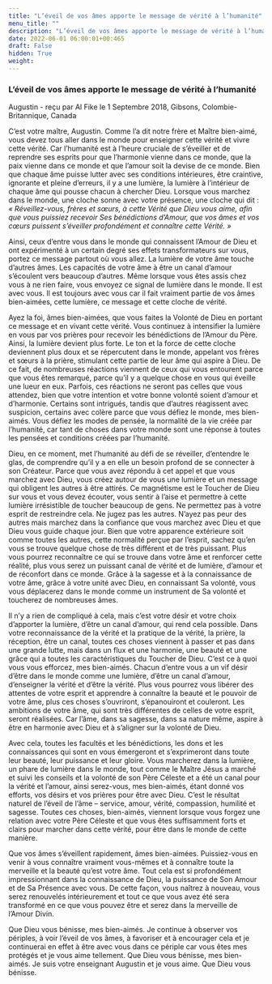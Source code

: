 ```yaml
---
title: "L’éveil de vos âmes apporte le message de vérité à l’humanité"
menu_title: ""
description: "L’éveil de vos âmes apporte le message de vérité à l’humanité"
date: 2022-06-01 06:00:01+00:465
draft: False
hidden: True
weight:
---
```

### L’éveil de vos âmes apporte le message de vérité à l’humanité

Augustin - reçu par Al Fike le 1 Septembre 2018, Gibsons, Colombie-Britannique, Canada

C’est votre maître, Augustin. Comme l’a dit notre frère et Maître bien-aimé, vous devez tous aller dans le monde pour enseigner cette vérité et vivre cette vérité. Car l’humanité est à l’heure cruciale de s’éveiller et de reprendre ses esprits pour que l’harmonie vienne dans ce monde, que la paix vienne dans ce monde et que l’amour soit la devise de ce monde. Bien que chaque âme puisse lutter avec ses conditions intérieures, être craintive, ignorante et pleine d’erreurs, il y a une lumière, la lumière à l’intérieur de chaque âme qui pousse chacun à chercher Dieu. Lorsque vous marchez dans le monde, une cloche sonne avec votre présence, une cloche qui dit : *« Réveillez-vous, frères et sœurs, à cette Vérité que Dieu vous aime, afin que vous puissiez recevoir Ses bénédictions d’Amour, que vos âmes et vos cœurs puissent s’éveiller profondément et connaître cette Vérité. »*

Ainsi, ceux d’entre vous dans le monde qui connaissent l’Amour de Dieu et ont expérimenté à un certain degré ses effets transformateurs sur vous, portez ce message partout où vous allez. La lumière de votre âme touche d’autres âmes. Les capacités de votre âme à être un canal d’amour s’écoulent vers beaucoup d’autres. Même lorsque vous êtes assis chez vous à ne rien faire, vous envoyez ce signal de lumière dans le monde. Il est avec vous. Il est toujours avec vous car il fait vraiment partie de vos âmes bien-aimées, cette lumière, ce message et cette cloche de vérité.

Ayez la foi, âmes bien-aimées, que vous faites la Volonté de Dieu en portant ce message et en vivant cette vérité. Vous continuez à intensifier la lumière en vous par vos prières pour recevoir les bénédictions de l’Amour du Père. Ainsi, la lumière devient plus forte. Le ton et la force de cette cloche deviennent plus doux et se répercutent dans le monde, appelant vos frères et sœurs à la prière, stimulant cette partie de leur âme qui aspire à Dieu. De ce fait, de nombreuses réactions viennent de ceux qui vous entourent parce que vous êtes remarqué, parce qu’il y a quelque chose en vous qui éveille une lueur en eux. Parfois, ces réactions ne seront pas celles que vous attendez, bien que votre intention et votre bonne volonté soient d’amour et d’harmonie. Certains sont intrigués, tandis que d’autres réagissent avec suspicion, certains avec colère parce que vous défiez le monde, mes bien-aimés. Vous défiez les modes de pensée, la normalité de la vie créée par l’humanité, car tant de choses dans votre monde sont une réponse à toutes les pensées et conditions créées par l’humanité.

Dieu, en ce moment, met l’humanité au défi de se réveiller, d’entendre le glas, de comprendre qu’il y a en elle un besoin profond de se connecter à son Créateur. Parce que vous avez répondu à cet appel et que vous marchez avec Dieu, vous créez autour de vous une lumière et un message qui obligent les autres à être attirés. Ce magnétisme est le Toucher de Dieu sur vous et vous devez écouter, vous sentir à l’aise et permettre à cette lumière irrésistible de toucher beaucoup de gens. Ne permettez pas à votre esprit de restreindre cela. Ne jugez pas les autres. N’ayez pas peur des autres mais marchez dans la confiance que vous marchez avec Dieu et que Dieu vous guide chaque jour. Bien que votre apparence extérieure soit comme toutes les autres, cette normalité perçue par l’esprit, sachez qu’en vous se trouve quelque chose de très différent et de très puissant. Plus vous pourrez reconnaître ce qui se trouve dans votre âme et renforcer cette réalité, plus vous serez un puissant canal de vérité et de lumière, d’amour et de réconfort dans ce monde. Grâce à la sagesse et à la connaissance de votre âme, grâce à votre unité avec Dieu, en connaissant Sa volonté, vous vous déplacerez dans le monde comme un instrument de Sa volonté et toucherez de nombreuses âmes.

Il n’y a rien de compliqué à cela, mais c’est votre désir et votre choix d’apporter la lumière, d’être un canal d’amour, qui rend cela possible. Dans votre reconnaissance de la vérité et la pratique de la vérité, la prière, la réception, être un canal, toutes ces choses viennent à passer et pas dans une grande lutte, mais dans un flux et une harmonie, une beauté et une grâce qui a toutes les caractéristiques du Toucher de Dieu. C’est ce à quoi vous vous efforcez, mes bien-aimés. Chacun d’entre vous a un vif désir d’être dans le monde comme une lumière, d’être un canal d’amour, d’enseigner la vérité et d’être la vérité. Plus vous pourrez vous libérer des attentes de votre esprit et apprendre à connaître la beauté et le pouvoir de votre âme, plus ces choses s’ouvriront, s’épanouiront et couleront. Les ambitions de votre âme, qui sont très différentes de celles de votre esprit, seront réalisées. Car l’âme, dans sa sagesse, dans sa nature même, aspire à être en harmonie avec Dieu et à s’aligner sur la volonté de Dieu.

Avec cela, toutes les facultés et les bénédictions, les dons et les connaissances qui sont en vous émergeront et s’exprimeront dans toute leur beauté, leur puissance et leur gloire. Vous marcherez dans la lumière, un phare de lumière dans le monde, tout comme le Maître Jésus a marché et suivi les conseils et la volonté de son Père Céleste et a été un canal pour la vérité et l’amour, ainsi serez-vous, mes bien-aimés, étant donné vos efforts, vos désirs et vos prières pour être avec Dieu. C’est le résultat naturel de l’éveil de l’âme – service, amour, vérité, compassion, humilité et sagesse. Toutes ces choses, bien-aimés, viennent lorsque vous forgez une relation avec votre Père Céleste et que vous êtes suffisamment forts et clairs pour marcher dans cette vérité, pour être dans le monde de cette manière.

Que vos âmes s’éveillent rapidement, âmes bien-aimées. Puissiez-vous en venir à vous connaître vraiment vous-mêmes et à connaître toute la merveille et la beauté qu’est votre âme. Tout cela est si profondément impressionnant dans la connaissance de Dieu, la puissance de Son Amour et de Sa Présence avec vous. De cette façon, vous naîtrez à nouveau, vous serez renouvelés intérieurement et tout ce que vous avez été sera transformé en ce que vous pouvez être et serez dans la merveille de l’Amour Divin.

Que Dieu vous bénisse, mes bien-aimés. Je continue à observer vos périples, à voir l’éveil de vos âmes, à favoriser et à encourager cela et je continuerai en effet à être avec vous dans ce périple car vous êtes mes protégés et je vous aime tellement. Que Dieu vous bénisse, mes bien-aimés. Je suis votre enseignant Augustin et je vous aime. Que Dieu vous bénisse.



